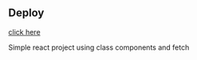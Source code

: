 ## Deploy
[click here](https://andrewhelix.github.io/MovieApp/)

Simple react project using class components and fetch
